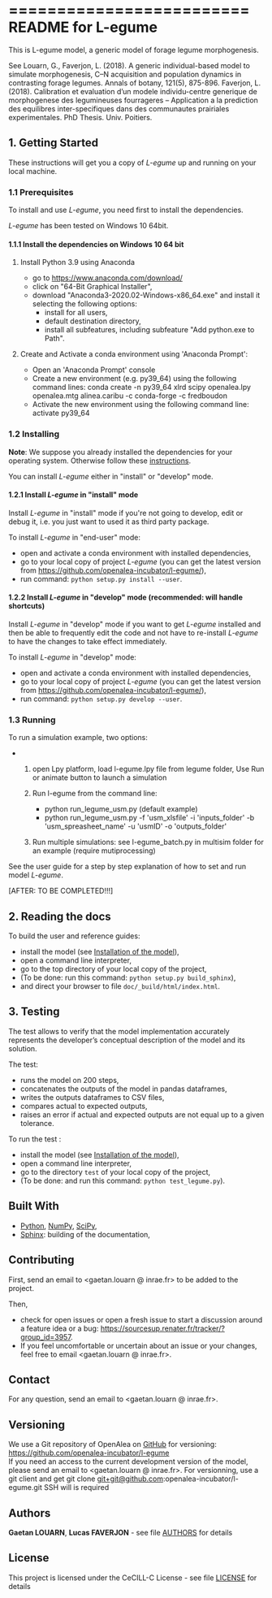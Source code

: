 =========================
README for L-egume
=========================

This is L-egume model, a generic model of forage legume morphogenesis.

See 
Louarn, G., Faverjon, L. (2018). A generic individual-based model to simulate morphogenesis, C–N acquisition and population dynamics in contrasting forage legumes. Annals of botany, 121(5), 875-896.
Faverjon, L. (2018). Calibration et evaluation d’un modele individu-centre generique de morphogenese des legumineuses fourrageres – Application a la prediction des equilibres inter-specifiques dans des communautes prairiales  experimentales. PhD Thesis. Univ. Poitiers.



## 1. Getting Started

These instructions will get you a copy of *L-egume* up and running on your local 
machine.

### 1.1 Prerequisites

To install and use *L-egume*, you need first to install the dependencies.

*L-egume* has been tested on Windows 10 64bit.
 
#### 1.1.1 Install the dependencies on Windows 10 64 bit

1. Install Python  3.9 using Anaconda 

    * go to https://www.anaconda.com/download/ 
    * click on "64-Bit Graphical Installer", 
    * download "Anaconda3-2020.02-Windows-x86_64.exe" and install it selecting the following options:
        * install for all users,
        * default destination directory,
        * install all subfeatures, including subfeature "Add python.exe to Path".

		
2. Create and Activate a conda environment using  'Anaconda Prompt':
	* Open an 'Anaconda Prompt' console
	* Create a new environment (e.g. py39_64) using the following command lines:
		conda create -n py39_64 xlrd scipy openalea.lpy openalea.mtg alinea.caribu -c conda-forge -c fredboudon
	* Activate the new environment using the following command line:
		activate py39_64



	
### 1.2 Installing

__Note__: We suppose you already installed the dependencies for your operating system. Otherwise follow these [instructions](prerequisites "Prerequisites").

You can install *L-egume* either in "install" or "develop" mode.

#### 1.2.1 Install *L-egume* in "install" mode

Install *L-egume* in "install" mode if you're not going to develop, edit or debug 
it, i.e. you just want to used it as third party package.

To install *L-egume* in "end-user" mode:

* open and activate a conda environment with installed dependencies,
* go to your local copy of project *L-egume* (you can get the latest version from https://github.com/openalea-incubator/l-egume/),
* run command: `python setup.py install --user`.

#### 1.2.2 Install *L-egume* in "develop" mode (recommended: will handle shortcuts)

Install *L-egume* in "develop" mode if you want to get *L-egume* installed and then 
be able to frequently edit the code and not have to re-install *L-egume* to have the 
changes to take effect immediately.

To install *L-egume* in "develop" mode:

* open and activate a conda environment with installed dependencies,
* go to your local copy of project *L-egume* (you can get the latest version from https://github.com/openalea-incubator/l-egume/),
* run command: `python setup.py develop --user`.

### 1.3 Running

To run a simulation example, two options:

* 1. open Lpy platform,
	 load l-egume.lpy file from legume folder,
	 Use Run or animate button to launch a simulation
  2. Run l-egume from the command line: 
		- python run_legume_usm.py (default example)
		- python run_legume_usm.py -f 'usm_xlsfile' -i 'inputs_folder' -b 'usm_spreasheet_name' -u 'usmID' -o 'outputs_folder'
		
  
  3. Run multiple simulations: see l-egume_batch.py in multisim folder for an example (require mutiprocessing)

See the user guide for a step by step explanation of how to set and run model *L-egume*.



[AFTER: TO BE COMPLETED!!!]



## 2. Reading the docs

To build the user and reference guides:

* install the model (see [Installation of the model](installing "Installing")), 
* open a command line interpreter,
* go to the top directory of your local copy of the project,
* (To be done: run this command: `python setup.py build_sphinx`),
* and direct your browser to file `doc/_build/html/index.html`.

## 3. Testing

The test allows to verify that the model implementation accurately 
represents the developer’s conceptual description of the model and its solution.

The test:

* runs the model on 200 steps,
* concatenates the outputs of the model in pandas dataframes,
* writes the outputs dataframes to CSV files,
* compares actual to expected outputs,
* raises an error if actual and expected outputs are not equal up to a given tolerance.     

To run the test :

* install the model (see [Installation of the model](installing "Installing")), 
* open a command line interpreter,
* go to the directory `test` of your local copy of the project,
* (To be done: and run this command: `python test_legume.py`).

## Built With

* [Python](http://www.python.org/), [NumPy](http://www.numpy.org/), [SciPy](http://www.scipy.org/), 
* [Sphinx](http://sphinx-doc.org/): building of the documentation, 

## Contributing

First, send an email to <gaetan.louarn @ inrae.fr> to be added to the project.  

Then,
 
* check for open issues or open a fresh issue to start a discussion around a
  feature idea or a bug: https://sourcesup.renater.fr/tracker/?group_id=3957.
* If you feel uncomfortable or uncertain about an issue or your changes, feel
  free to email <gaetan.louarn @ inrae.fr>.

## Contact

For any question, send an email to <gaetan.louarn @ inrae.fr>.

## Versioning

We use a Git repository of OpenAlea on [GitHub](https://github.com/openalea-incubator/) for 
versioning: https://github.com/openalea-incubator/l-egume  
If you need an access to the current development version of the model, please send 
an email to <gaetan.louarn @ inrae.fr>.
For versionning, use a git client and get git clone git+git@github.com:openalea-incubator/l-egume.git SSH will is required

## Authors

**Gaetan LOUARN**, **Lucas FAVERJON** - see file [AUTHORS](AUTHORS) for details

## License

This project is licensed under the CeCILL-C License - see file [LICENSE](LICENSE) for details
